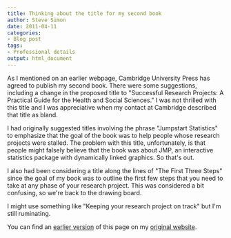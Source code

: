 ```yaml
---
title: Thinking about the title for my second book
author: Steve Simon
date: 2011-04-11
categories:
- Blog post
tags:
- Professional details
output: html_document
---
```


As I mentioned on an earlier webpage, Cambridge University Press has agreed to publish my second book. There were some suggestions, including a change in the proposed title to "Successful Research Projects: A Practical Guide for the Health and Social Sciences." I was not thrilled with this title and I was appreciative when my contact at Cambridge described that title as bland.

<!---More--->

I had originally suggested titles involving the phrase "Jumpstart Statistics" to emphasize that the goal of the book was to help people whose research projects were stalled. The problem with this title, unfortunately, is that people might falsely believe that the book was about JMP, an interactive statistics package with dynamically linked graphics. So that's out.

I also had been considering a title along the lines of "The First Three Steps" since the goal of my book was to outline the first few steps that you need to take at any phase of your research project. This was considered a bit confusing, so we're back to the drawing board.

I might use something like "Keeping your research project on track" but I'm still ruminating.

You can find an [earlier version][sim1] of this page on my [original website][sim2].

[sim1]: http://www.pmean.com/11/BookTitle.html
[sim2]: http://www.pmean.com/original_site.html 
